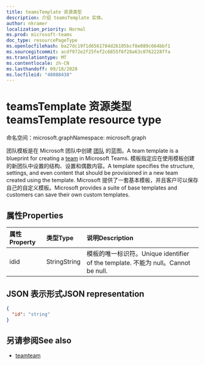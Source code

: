 ```yaml
---
title: teamsTemplate 资源类型
description: 介绍 teamsTemplate 实体。
author: nkramer
localization_priority: Normal
ms.prod: microsoft-teams
doc_type: resourcePageType
ms.openlocfilehash: ba27dc19f1d6561784d26105bcf8e089c664bbf1
ms.sourcegitcommit: acdf972e2f25fef2c6855f6f28a63c0762228ffa
ms.translationtype: MT
ms.contentlocale: zh-CN
ms.lasthandoff: 09/18/2020
ms.locfileid: "48088438"
---
```

# <a name="teamstemplate-resource-type"></a><span data-ttu-id="8402b-103">teamsTemplate 资源类型</span><span class="sxs-lookup"><span data-stu-id="8402b-103">teamsTemplate resource type</span></span>

<span data-ttu-id="8402b-104">命名空间：microsoft.graph</span><span class="sxs-lookup"><span data-stu-id="8402b-104">Namespace: microsoft.graph</span></span>

<span data-ttu-id="8402b-105">团队模板是在 Microsoft 团队中创建 [团队](../resources/team.md) 的蓝图。</span><span class="sxs-lookup"><span data-stu-id="8402b-105">A team template is a blueprint for creating a [team](../resources/team.md) in Microsoft Teams.</span></span> <span data-ttu-id="8402b-106">模板指定应在使用模板创建的新团队中设置的结构、设置和偶数内容。</span><span class="sxs-lookup"><span data-stu-id="8402b-106">A template specifies the structure, settings, and even content that should be provisioned in a new team created using the template.</span></span> <span data-ttu-id="8402b-107">Microsoft 提供了一套基本模板，并且客户可以保存自己的自定义模板。</span><span class="sxs-lookup"><span data-stu-id="8402b-107">Microsoft provides a suite of base templates and customers can save their own custom templates.</span></span>

## <a name="properties"></a><span data-ttu-id="8402b-108">属性</span><span class="sxs-lookup"><span data-stu-id="8402b-108">Properties</span></span>

| <span data-ttu-id="8402b-109">属性</span><span class="sxs-lookup"><span data-stu-id="8402b-109">Property</span></span>            | <span data-ttu-id="8402b-110">类型</span><span class="sxs-lookup"><span data-stu-id="8402b-110">Type</span></span>     | <span data-ttu-id="8402b-111">说明</span><span class="sxs-lookup"><span data-stu-id="8402b-111">Description</span></span> |
|:------------------- |:-------- |:----------- |
| <span data-ttu-id="8402b-112">id</span><span class="sxs-lookup"><span data-stu-id="8402b-112">id</span></span>                  | <span data-ttu-id="8402b-113">String</span><span class="sxs-lookup"><span data-stu-id="8402b-113">String</span></span>   | <span data-ttu-id="8402b-114">模板的唯一标识符。</span><span class="sxs-lookup"><span data-stu-id="8402b-114">Unique identifier of the template.</span></span> <span data-ttu-id="8402b-115">不能为 null。</span><span class="sxs-lookup"><span data-stu-id="8402b-115">Cannot be null.</span></span> |

## <a name="json-representation"></a><span data-ttu-id="8402b-116">JSON 表示形式</span><span class="sxs-lookup"><span data-stu-id="8402b-116">JSON representation</span></span>

<!-- {
  "blockType": "resource",
  "@odata.type": "microsoft.graph.teamsTemplate",
  "baseType": "microsoft.graph.entity"
}-->

```json
{
  "id": "string"
}
```

## <a name="see-also"></a><span data-ttu-id="8402b-117">另请参阅</span><span class="sxs-lookup"><span data-stu-id="8402b-117">See also</span></span>

- [<span data-ttu-id="8402b-118">team</span><span class="sxs-lookup"><span data-stu-id="8402b-118">team</span></span>](team.md)



